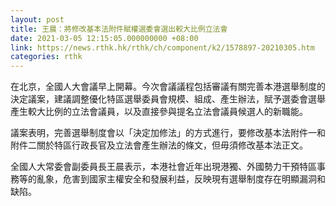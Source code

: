 ```yaml
---
layout: post
title: 王晨：將修改基本法附件賦權選委會選出較大比例立法會
date: 2021-03-05 12:15:05.000000000 +08:00
link: https://news.rthk.hk/rthk/ch/component/k2/1578897-20210305.htm
categories: rthk
---
```


在北京，全國人大會議早上開幕。今次會議議程包括審議有關完善本港選舉制度的決定議案，建議調整優化特區選舉委員會規模、組成、產生辦法，賦予選委會選舉產生較大比例的立法會議員，以及直接參與提名立法會議員候選人的新職能。

議案表明，完善選舉制度會以「決定加修法」的方式進行，要修改基本法附件一和附件二關於特區行政長官及立法會產生辦法的條文，但毋須修改基本法正文。

全國人大常委會副委員長王晨表示，本港社會近年出現港獨、外國勢力干預特區事務等的亂象，危害到國家主權安全和發展利益，反映現有選舉制度存在明顯漏洞和缺陷。
